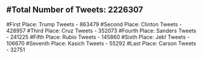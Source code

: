 #Total Number of Tweets: 2226307 
---
#First Place: Trump Tweets - 863479
#Second Place: Clinton Tweets - 428957
#Third Place: Cruz Tweets - 352073
#Fourth Place: Sanders Tweets - 241225
#Fifth Place: Rubio Tweets - 145860
#Sixth Place: Jeb! Tweets - 106670
#Seventh Place: Kasich Tweets - 55292
#Last Place: Carson Tweets - 32751
